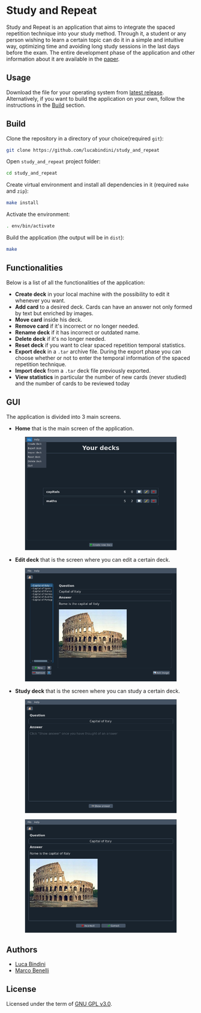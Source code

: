 # Study and Repeat

Study and Repeat is an application that aims to integrate the spaced repetition technique into your study method.
Through it, a student or any person wishing to learn a certain topic can do it in a simple and intuitive way, optimizing time and avoiding long study sessions in the last days before the exam.
The entire development phase of the application and other information about it are available in the [paper](paper.pdf).

## Usage 
Download the file for your operating system from [latest release](https://github.com/lucabindini/study_and_repeat/releases/latest).
Alternatively, if you want to build the application on your own, follow the instructions in the [Build](#build) section.

## Build
Clone the repository in a directory of your choice(required `git`):
```sh
git clone https://github.com/lucabindini/study_and_repeat 
```
Open `study_and_repeat` project folder:
```sh
cd study_and_repeat
```

Create virtual environment and install all dependencies in it (required `make` and `zip`):
```sh
make install
```

Activate the environment:
```sh
. env/bin/activate
```

Build the application (the output will be in `dist`):
```sh
make
```

## Functionalities
Below is a list of all the functionalities of the application:
* **Create deck** in your local machine with the possibility to edit it whenever you want.
* **Add card** to a desired deck. Cards can have an answer not only formed by text but enriched by images.
* **Move card** inside his deck.
* **Remove card** if it's incorrect or no longer needed.
* **Rename deck** if it has incorrect or outdated name.
* **Delete deck** if it's no longer needed.
* **Reset deck** if you want to clear spaced repetition temporal statistics.
* **Export deck** in a `.tar` archive file. During the export phase you can choose whether or not to enter the temporal information of the spaced repetition technique.
* **Import deck** from a `.tar` deck file previously exported.
* **View statistics** in particular the number of new cards (never studied) and the number of cards to be reviewed today

## GUI
The application is divided into 3 main screens.

* **Home** that is the main screen of the application.

<p align="center">
<img src="screenshots/home.png" width="80%">
</p>

* **Edit deck** that is the screen where you can edit a certain deck.

<p align="center">
<img src="screenshots/edit.png" width="80%">
</p>

* **Study deck** that is the screen where you can study a certain deck.

<p align="center">
<img src="screenshots/study_question.png" width="80%">
</p>

<p align="center">
<img src="screenshots/study_answer.png" width="80%">
</p>

## Authors
* [Luca Bindini](https://github.com/lucabindini)
* [Marco Benelli](https://github.com/MarcoBenelli)

## License
Licensed under the term of [GNU GPL v3.0](LICENSE).

